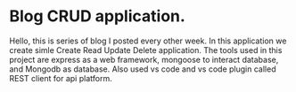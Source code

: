 # Blog CRUD application. 

Hello, this is series of blog I posted every other week. In this application we create simle Create Read Update Delete application. The tools used in this project are express as a web framework, mongoose to interact database, and Mongodb as database. Also used vs code and vs code plugin called REST client for api platform.   